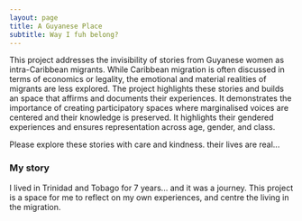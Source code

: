 ```yaml
---
layout: page
title: A Guyanese Place
subtitle: Way I fuh belong?
---
```



This project addresses the invisibility of stories from Guyanese women as intra-Caribbean migrants. While Caribbean migration is often discussed in terms of economics or legality, the emotional and material realities of migrants are less explored. The project highlights these stories and builds an space that affirms and documents their experiences. It demonstrates the importance of creating participatory spaces where marginalised voices are centered and their knowledge is preserved. It highlights their gendered experiences and ensures representation across age, gender, and class.

Please explore these stories with care and kindness. their lives are real... 

### My story

I lived in Trinidad and Tobago for 7 years... and it was a journey. This project is a space for me to reflect on my own experiences, and centre the living in the migration. 
